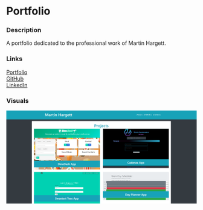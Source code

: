 # Portfolio

### Description  
A portfolio dedicated to the professional work of Martin Hargett.

### Links  
[Portfolio](https://mhargett23.github.io/Portfolio/)  
[GitHub](https://github.com/MHargett23)  
[LinkedIn](https://www.linkedin.com/in/martin-hargett-28ba2b1a2/)  

### Visuals  
![Screenshot of Portfolio](./assets/images/portfolio_ss.png)